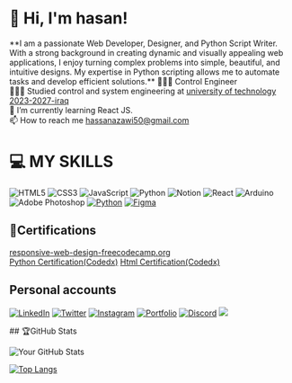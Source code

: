  <h1>👋 Hi, I'm hasan!</h1>
**I am a passionate Web Developer, Designer, and Python Script Writer. With a strong background in creating dynamic and visually appealing web applications, I enjoy turning complex problems into simple, beautiful, and intuitive designs. My expertise in Python scripting allows me to automate tasks and develop efficient solutions.**
👩🏻‍💻 Control Engineer<br/>
👩🏻‍🎓 Studied control and system engineering at <a href="https://cse.uotechnology.edu.iq/index.php/"target="_blank">university of technology 2023-2027-iraq</a><br/>
🌱 I’m currently learning React JS.<br/>
 📫 How to reach me <a href="mailto:hassanazawi50@gmail.com">hassanazawi50@gmail.com</a>


# 💻 MY SKILLS
![HTML5](https://img.shields.io/badge/html5-%23E34F26.svg?style=for-the-badge&logo=html5&logoColor=white)
![CSS3](https://img.shields.io/badge/css3-%231572B6.svg?style=for-the-badge&logo=css3&logoColor=white)
![JavaScript](https://img.shields.io/badge/javascript-%23323330.svg?style=for-the-badge&logo=javascript&logoColor=%23F7DF1E)
![Python](https://img.shields.io/badge/python-3670A0?style=for-the-badge&logo=python&logoColor=ffdd54)
![Notion](https://img.shields.io/badge/Notion-%23000000.svg?style=for-the-badge&logo=notion&logoColor=white)
![React](https://img.shields.io/badge/react-%2320232a.svg?style=for-the-badge&logo=react&logoColor=%2361DAFB)
![Arduino](https://img.shields.io/badge/-Arduino-00979D?style=for-the-badge&logo=Arduino&logoColor=white) ![Adobe Photoshop](https://img.shields.io/badge/adobephotoshop-%2331A8FF.svg?style=for-the-badge&logo=adobephotoshop&logoColor=white)
[![Python](https://img.shields.io/badge/Python-3776AB?style=for-the-badge&logo=python&logoColor=white)](https://www.python.org)
[![Figma](https://img.shields.io/badge/Figma-F24E1E?style=for-the-badge&logo=figma&logoColor=white)](https://www.figma.com)
## 📑Certifications
<a href="https://freecodecamp.org/certification/CjDQ/responsive-web-design">responsive-web-design-freecodecamp.org</a><br>
<a href="https://www.codedex.io/certificates/9df54245-b96c-4452-b8d7-042eacb0b179">Python Certification(Codedx)</a>
<a href="https://www.codedex.io/certificates/60daa509-5930-4ded-a694-375f840aa8e5">Html Certification(Codedx)</a>
## Personal accounts
[![LinkedIn](https://img.shields.io/badge/LinkedIn-0077B5?style=for-the-badge&logo=linkedin&logoColor=white)](https://www.linkedin.com/in/32aaa0226/)
[![Twitter](https://img.shields.io/badge/Twitter-1DA1F2?style=for-the-badge&logo=twitter&logoColor=white)](https://x.com/CjDQ__)
[![Instagram](https://img.shields.io/badge/Instagram-E4405F?style=for-the-badge&logo=instagram&logoColor=white)](https://www.instagram.com/hsn_fi0)
[![Portfolio](https://img.shields.io/badge/Portfolio-000?style=for-the-badge&logo=internet-explorer&logoColor=white)](https://hasan580.github.io/)
[![Discord](https://img.shields.io/badge/Discord-5865F2?style=for-the-badge&logo=discord&logoColor=white)](https://discord.gg/UYVnK2aF)
<a href="https://www.codedex.io/@Hassanf" target="_blank">
    <img src="https://img.shields.io/badge/CODEDEX-FF5733?style=for-the-badge&logo=codepen&logoColor=white"/>
  </a>
</p>
## 🏆GitHub Stats


![Your GitHub Stats](https://github-readme-stats.vercel.app/api?username=Hasan580&show_icons=true&theme=tokyonight&hide_border=true&count_private=true)

[![Top Langs](https://github-readme-stats.vercel.app/api/top-langs/?username=Hasan580&layout=compact&theme=tokyonight&hide_border=true)](https://github.com/anuraghazra/github-readme-stats)
